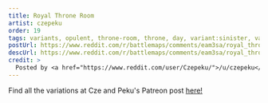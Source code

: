 ```yaml
---
title: Royal Throne Room
artist: czepeku
order: 19
tags: variants, opulent, throne-room, throne, day, variant:sinister, variant:ruins, variant:wintery, variant:vortex, variant:blood, variant:glow, variant:night, artist:czepeku, variant-of:czepeku-royal-throne-room
postUrl: https://www.reddit.com/r/battlemaps/comments/eam3sa/royal_throne_room_17x48/
descUrl: https://www.reddit.com/r/battlemaps/comments/eam3sa/royal_throne_room_17x48/fatyrnx/
credit: >
  Posted by <a href="https://www.reddit.com/user/Czepeku/">/u/czepeku</a> to <a href="https://www.reddit.com/r/battlemaps/">/r/battlemaps</a> in Dec, 2019. <br/> Please support the artist on <a href="https://www.patreon.com/czepeku/posts">Patreon</a> and <a href="https://marketplace.roll20.net/browse/publisher/327/czepeku">Roll20</a>, as well as follow them on <a href="https://twitter.com/czepeku">Twitter</a>, <a href="https://www.artstation.com/czepeku">ArtStation</a>
---
```

Find all the variations at Cze and Peku's Patreon post <a href="https://www.patreon.com/posts/royal-throne-32326348" title="Royal Throne Room by Czepeku on Patreon">here!</a>

